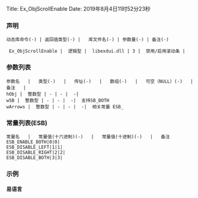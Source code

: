 Title: Ex_ObjScrollEnable
Date: 2019年8月4日11时52分23秒

### 声明


```table
动态库命令(-) | 返回值类型(-) |   库文件名(-) | 参数量(-) | 备注(-)

 Ex_ObjScrollEnable |  逻辑型 |  libexdui.dll | 3 |  禁用/启用滚动条 | 
```


### 参数列表

```table
参数名   |   类型(-)   |   传址(-)   |   数组(-)   |   可空（NULL）(-)   |   备注   |
hObj |  整数型 | - | - |  -| 
wSB |  整数型 | - | - |  -|  支持SB_BOTH
wArrows |  整数型 | - | - |  -|  相关常量 ESB_
```

### 常量列表(ESB)
```table
常量名   |   常量值(十六进制)(-)   |   常量值(十进制)(-)   |   备注
ESB_ENABLE_BOTH|0|0|
ESB_DISABLE_LEFT|1|1|
ESB_DISABLE_RIGHT|2|2|
ESB_DISABLE_BOTH|3|3|
```



### 示例
#### 易语言
```c

```